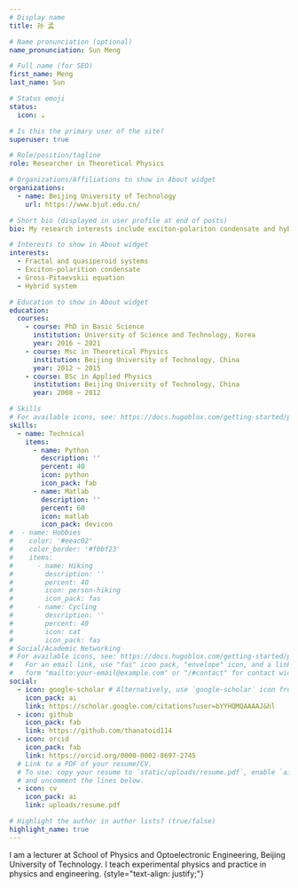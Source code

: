```yaml
---
# Display name
title: 孙 孟

# Name pronunciation (optional)
name_pronunciation: Sun Meng

# Full name (for SEO)
first_name: Meng
last_name: Sun

# Status emoji
status:
  icon: ☕️

# Is this the primary user of the site?
superuser: true

# Role/position/tagline
role: Researcher in Theoretical Physics

# Organizations/Affiliations to show in About widget
organizations:
  - name: Beijing University of Technology
    url: https://www.bjut.edu.cn/

# Short bio (displayed in user profile at end of posts)
bio: My research interests include exciton-polariton condensate and hybrid system.

# Interests to show in About widget
interests:
  - Fractal and quasiperoid systems
  - Exciton-polarition condensate
  - Gross-Pitaevskii equation
  - Hybrid system

# Education to show in About widget
education:
  courses:
    - course: PhD in Basic Science
      institution: University of Science and Technology, Korea
      year: 2016 ~ 2021
    - course: Msc in Theoretical Physics
      institution: Beijing University of Technology, China
      year: 2012 ~ 2015
    - course: BSc in Applied Physics
      institution: Beijing University of Technology, China
      year: 2008 ~ 2012

# Skills
# For available icons, see: https://docs.hugoblox.com/getting-started/page-builder/#icons
skills:
  - name: Technical
    items:
      - name: Python
        description: ''
        percent: 40
        icon: python
        icon_pack: fab
      - name: Matlab
        description: ''
        percent: 60
        icon: matlab
        icon_pack: devicon 
#  - name: Hobbies
#    color: '#eeac02'
#    color_border: '#f0bf23'
#    items:
#      - name: Hiking
#        description: ''
#        percent: 40
#        icon: person-hiking
#        icon_pack: fas
#      - name: Cycling
#        description: ''
#        percent: 40
#        icon: cat
#        icon_pack: fas
# Social/Academic Networking
# For available icons, see: https://docs.hugoblox.com/getting-started/page-builder/#icons
#   For an email link, use "fas" icon pack, "envelope" icon, and a link in the
#   form "mailto:your-email@example.com" or "/#contact" for contact widget.
social:
  - icon: google-scholar # Alternatively, use `google-scholar` icon from `ai` icon pack
    icon_pack: ai 
    link: https://scholar.google.com/citations?user=bYYHQMQAAAAJ&hl
  - icon: github
    icon_pack: fab
    link: https://github.com/thanatoid114
  - icon: orcid
    icon_pack: fab
    link: https://orcid.org/0000-0002-8697-2745 
  # Link to a PDF of your resume/CV.
  # To use: copy your resume to `static/uploads/resume.pdf`, enable `ai` icons in `params.yaml`,
  # and uncomment the lines below.
  - icon: cv
    icon_pack: ai
    link: uploads/resume.pdf

# Highlight the author in author lists? (true/false)
highlight_name: true
---
```


I am a lecturer at School of Physics and Optoelectronic Engineering, Beijing University of Technology. I teach experimental physics and practice in physics and engineering.
{style="text-align: justify;"}
